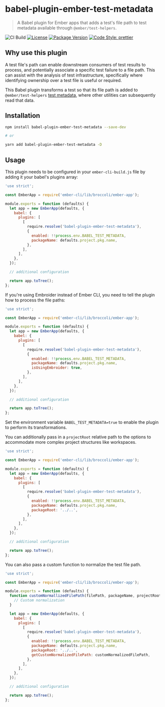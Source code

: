 # babel-plugin-ember-test-metadata

> A Babel plugin for Ember apps that adds a test's file path to test metadata available through `@ember/test-helpers`.

![CI Build](https://github.com/babel-plugin-ember-test-metadata/babel-plugin-ember-test-metadata/workflows/CI%20Build/badge.svg)
[![License](https://img.shields.io/github/license/babel-plugin-ember-test-metadata/babel-plugin-ember-test-metadata.svg)](https://github.com/babel-plugin-ember-test-metadata/babel-plugin-ember-test-metadata/blob/master/package.json)
[![Package Version](https://img.shields.io/npm/v/babel-plugin-ember-test-metadata.svg?style=flat-square)](https://www.npmjs.com/package/babel-plugin-ember-test-metadata)
[![Code Style: prettier](https://img.shields.io/badge/code_style-prettier-ff69b4.svg?style=flat-square)](#badge)

## Why use this plugin

A test file's path can enable downstream consumers of test results to process, and potentially associate a specific test failure to a file path. This can assist with the analysis of test infrastructure, specifically where identifying ownership over a test file is useful or required.

This Babel plugin transforms a test so that its file path is added to `@ember/test-helpers` [test metadata](https://github.com/emberjs/ember-test-helpers/blob/master/API.md#gettestmetadata), where other utilities can subsequently read that data.

## Installation

```sh
npm install babel-plugin-ember-test-metadata --save-dev

# or

yarn add babel-plugin-ember-test-metadata -D
```

## Usage

This plugin needs to be configured in your `ember-cli-build.js` file by adding it your babel's plugins array:

```js
'use strict';

const EmberApp = require('ember-cli/lib/broccoli/ember-app');

module.exports = function (defaults) {
  let app = new EmberApp(defaults, {
    babel: {
      plugins: [
        [
          require.resolve('babel-plugin-ember-test-metadata'),
          {
            enabled: !!process.env.BABEL_TEST_METADATA,
            packageName: defaults.project.pkg.name,
          },
        ],
      ],
    },
  });

  // additional configuration

  return app.toTree();
};
```

If you're using Embroider instead of Ember CLI, you need to tell the plugin how to process the file paths:

```js
'use strict';

const EmberApp = require('ember-cli/lib/broccoli/ember-app');

module.exports = function (defaults) {
  let app = new EmberApp(defaults, {
    babel: {
      plugins: [
        [
          require.resolve('babel-plugin-ember-test-metadata'),
          {
            enabled: !!process.env.BABEL_TEST_METADATA,
            packageName: defaults.project.pkg.name,
            isUsingEmbroider: true,
          },
        ],
      ],
    },
  });

  // additional configuration

  return app.toTree();
};
```

Set the environment variable `BABEL_TEST_METADATA=true` to enable the plugin to perform its transformations.

You can additionally pass in a `projectRoot` relative path to the options to accommodate more complex project structures like workspaces.

```js
'use strict';

const EmberApp = require('ember-cli/lib/broccoli/ember-app');

module.exports = function (defaults) {
  let app = new EmberApp(defaults, {
    babel: {
      plugins: [
        [
          require.resolve('babel-plugin-ember-test-metadata'),
          {
            enabled: !!process.env.BABEL_TEST_METADATA,
            packageName: defaults.project.pkg.name,
            packageRoot: '../..',
          },
        ],
      ],
    },
  });

  // additional configuration

  return app.toTree();
};
```

You can also pass a custom function to normalize the test file path.
```js
'use strict';

const EmberApp = require('ember-cli/lib/broccoli/ember-app');

module.exports = function (defaults) {
  function customNormallizedFilePath(filePath, packageName, projectRoot) {
    // Custom normalization
  }

  let app = new EmberApp(defaults, {
    babel: {
      plugins: [
        [
          require.resolve('babel-plugin-ember-test-metadata'),
          {
            enabled: !!process.env.BABEL_TEST_METADATA,
            packageName: defaults.project.pkg.name,
            packageRoot: '../..',
            getCustomNormalizedFilePath: customNormalizedFilePath,
          },
        ],
      ],
    },
  });

  // additional configuration

  return app.toTree();
};
```